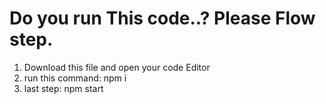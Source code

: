 # Do you run This code..? Please Flow step.
1. Download this file and open your code Editor
2. run this command: npm i
3. last step: npm start
